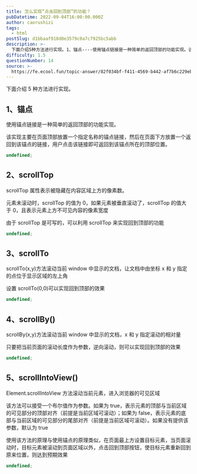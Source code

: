 ```yaml
---
title: 怎么实现“点击回到顶部”的功能？
pubDatetime: 2022-09-04T16:00:00.000Z
author: caorushizi
tags:
  - html
postSlug: d1bbaaf918d0e3579c0a7c7925bc5abb
description: >-
  下面介绍5种方法进行实现。1、锚点----使用锚点链接是一种简单的返回顶部的功能实现。该实现主要在页面顶部放置一个指定名称的锚点链接，然后在页面下方放置一个返回到该锚点的链接，用户点击该链接即可返回到
difficulty: 1.5
questionNumber: 14
source: >-
  https://fe.ecool.fun/topic-answer/82f034bf-f411-4569-b442-af7b6c229eb9?orderBy=updateTime&order=desc&tagId=12
---
```


下面介绍 5 种方法进行实现。

## 1、锚点

使用锚点链接是一种简单的返回顶部的功能实现。

该实现主要在页面顶部放置一个指定名称的锚点链接，然后在页面下方放置一个返回到该锚点的链接，用户点击该链接即可返回到该锚点所在的顶部位置。

```typescript
undefined;
```

## 2、scrollTop

scrollTop 属性表示被隐藏在内容区域上方的像素数。

元素未滚动时，scrollTop 的值为 0，如果元素被垂直滚动了，scrollTop 的值大于 0，且表示元素上方不可见内容的像素宽度

由于 scrollTop 是可写的，可以利用 scrollTop 来实现回到顶部的功能

```typescript
undefined;
```

## 3、scrollTo

scrollTo(x,y)方法滚动当前 window 中显示的文档，让文档中由坐标 x 和 y 指定的点位于显示区域的左上角

设置 scrollTo(0,0)可以实现回到顶部的效果

```typescript
undefined;
```

## 4、scrollBy()

scrollBy(x,y)方法滚动当前 window 中显示的文档，x 和 y 指定滚动的相对量

只要把当前页面的滚动长度作为参数，逆向滚动，则可以实现回到顶部的效果

```typescript
undefined;
```

## 5、scrollIntoView()

Element.scrollIntoView 方法滚动当前元素，进入浏览器的可见区域

该方法可以接受一个布尔值作为参数。如果为 true，表示元素的顶部与当前区域的可见部分的顶部对齐（前提是当前区域可滚动）；如果为 false，表示元素的底部与当前区域的可见部分的尾部对齐（前提是当前区域可滚动）。如果没有提供该参数，默认为 true

使用该方法的原理与使用锚点的原理类似，在页面最上方设置目标元素，当页面滚动时，目标元素被滚动到页面区域以外，点击回到顶部按钮，使目标元素重新回到原来位置，则达到预期效果

```typescript
undefined;
```
